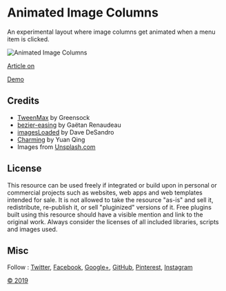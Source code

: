 # Animated Image Columns

An experimental layout where image columns get animated when a menu item is clicked. 

![Animated Image Columns](https://tympanus.net//wp-content/uploads/2019/05/AnimatedColumns_feat.jpg)

[Article on ](https://tympanus.net//?p=40486)

[Demo](https://tympanus.net/Development/AnimatedImageColumns/)

## Credits

- [TweenMax](https://greensock.com/tweenmax) by Greensock
- [bezier-easing](https://github.com/gre/bezier-easing) by Gaëtan Renaudeau
- [imagesLoaded](https://imagesloaded.desandro.com/) by Dave DeSandro
- [Charming](https://github.com/yuanqing/charming) by Yuan Qing
- Images from [Unsplash.com](https://unsplash.com/) 

## License
This resource can be used freely if integrated or build upon in personal or commercial projects such as websites, web apps and web templates intended for sale. It is not allowed to take the resource "as-is" and sell it, redistribute, re-publish it, or sell "pluginized" versions of it. Free plugins built using this resource should have a visible mention and link to the original work. Always consider the licenses of all included libraries, scripts and images used.

## Misc

Follow : [Twitter](http://www.twitter.com/), [Facebook](http://www.facebook.com/), [Google+](https://plus.google.com/101095823814290637419), [GitHub](https://github.com/), [Pinterest](http://www.pinterest.com//), [Instagram](https://www.instagram.com/ss/)


[©  2019](http://www..com)





